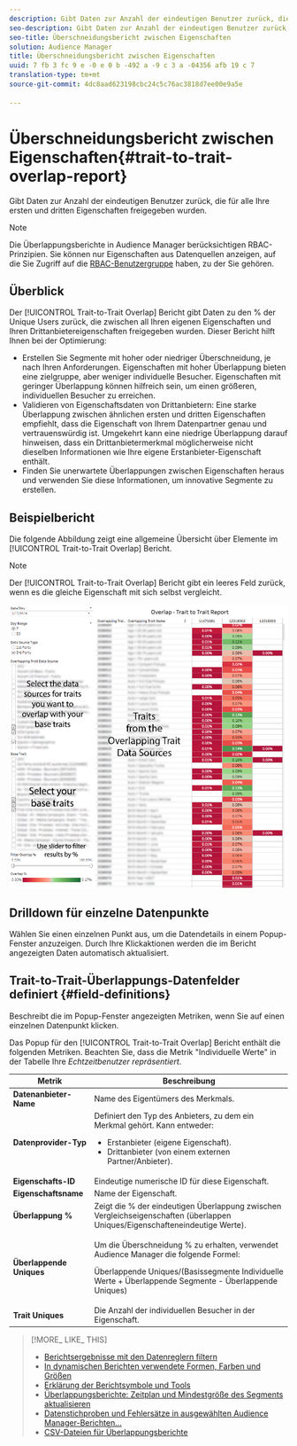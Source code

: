 ```yaml
---
description: Gibt Daten zur Anzahl der eindeutigen Benutzer zurück, die für alle Ihre ersten und dritten Eigenschaften freigegeben wurden.
seo-description: Gibt Daten zur Anzahl der eindeutigen Benutzer zurück, die für alle Ihre ersten und dritten Eigenschaften freigegeben wurden.
seo-title: Überschneidungsbericht zwischen Eigenschaften
solution: Audience Manager
title: Überschneidungsbericht zwischen Eigenschaften
uuid: 7 fb 3 fc 9 e -0 e 0 b -492 a -9 c 3 a -04356 afb 19 c 7
translation-type: tm+mt
source-git-commit: 4dc8aad623198cbc24c5c76ac3818d7ee00e9a5e

---
```



# Überschneidungsbericht zwischen Eigenschaften{#trait-to-trait-overlap-report}

Gibt Daten zur Anzahl der eindeutigen Benutzer zurück, die für alle Ihre ersten und dritten Eigenschaften freigegeben wurden.

>[!NOTE]
>
>Die Überlappungsberichte in Audience Manager berücksichtigen RBAC-Prinzipien. Sie können nur Eigenschaften aus Datenquellen anzeigen, auf die Sie Zugriff auf die [RBAC-Benutzergruppe](/help/using/features/administration/administration-overview.md) haben, zu der Sie gehören.

<!-- 

c_overlap_reports.xml

 -->

## Überblick

Der [!UICONTROL Trait-to-Trait Overlap] Bericht gibt Daten zu den % der Unique Users zurück, die zwischen all Ihren eigenen Eigenschaften und Ihren Drittanbietereigenschaften freigegeben wurden. Dieser Bericht hilft Ihnen bei der Optimierung:

* Erstellen Sie Segmente mit hoher oder niedriger Überschneidung, je nach Ihren Anforderungen. Eigenschaften mit hoher Überlappung bieten eine zielgruppe, aber weniger individuelle Besucher. Eigenschaften mit geringer Überlappung können hilfreich sein, um einen größeren, individuellen Besucher zu erreichen.
* Validieren von Eigenschaftsdaten von Drittanbietern: Eine starke Überlappung zwischen ähnlichen ersten und dritten Eigenschaften empfiehlt, dass die Eigenschaft von Ihrem Datenpartner genau und vertrauenswürdig ist. Umgekehrt kann eine niedrige Überlappung darauf hinweisen, dass ein Drittanbietermerkmal möglicherweise nicht dieselben Informationen wie Ihre eigene Erstanbieter-Eigenschaft enthält.
* Finden Sie unerwartete Überlappungen zwischen Eigenschaften heraus und verwenden Sie diese Informationen, um innovative Segmente zu erstellen.

## Beispielbericht

Die folgende Abbildung zeigt eine allgemeine Übersicht über Elemente im [!UICONTROL Trait-to-Trait Overlap] Bericht.

>[!NOTE]
>
>Der [!UICONTROL Trait-to-Trait Overlap] Bericht gibt ein leeres Feld zurück, wenn es die gleiche Eigenschaft mit sich selbst vergleicht.

![](assets/trait-to-trait-overlap.png)

## Drilldown für einzelne Datenpunkte

Wählen Sie einen einzelnen Punkt aus, um die Datendetails in einem Popup-Fenster anzuzeigen. Durch Ihre Klickaktionen werden die im Bericht angezeigten Daten automatisch aktualisiert.

## Trait-to-Trait-Überlappungs-Datenfelder definiert {#field-definitions}

Beschreibt die im Popup-Fenster angezeigten Metriken, wenn Sie auf einen einzelnen Datenpunkt klicken.

<!-- 

r_t2t_data_pop.xml

 -->

Das Popup für den [!UICONTROL Trait-to-Trait Overlap] Bericht enthält die folgenden Metriken. Beachten Sie, dass die Metrik &quot;Individuelle Werte&quot; in der Tabelle Ihre *Echtzeitbenutzer repräsentiert*.

<table id="table_A2A0CFC47C1A404994B82E6630E711A2"> 
 <thead> 
  <tr> 
   <th colname="col1" class="entry"> Metrik </th> 
   <th colname="col2" class="entry"> Beschreibung </th> 
  </tr>
 </thead>
 <tbody> 
  <tr> 
   <td colname="col1"><b><span class="wintitle"> Datenanbieter-Name</span></b> </td> 
   <td colname="col2"> Name des Eigentümers des Merkmals. </td> 
  </tr> 
  <tr> 
   <td colname="col1"><b><span class="wintitle"> Datenprovider-Typ</span></b> </td> 
   <td colname="col2">Definiert den Typ des Anbieters, zu dem ein Merkmal gehört. Kann entweder: 
    <ul id="ul_0477C04A33FD4F5D998B98984E6554D3"> 
     <li id="li_50FCA48EDB5843AB8FB6C34ED2C0067D">Erstanbieter (eigene Eigenschaft). </li> 
     <li id="li_4F6148EDAEFE43FA8D505944E9FE3855">Drittanbieter (von einem externen Partner/Anbieter). </li> 
    </ul> </td> 
  </tr> 
  <tr> 
   <td colname="col1"><b><span class="wintitle"> Eigenschafts-ID</span></b> </td> 
   <td colname="col2"> Eindeutige numerische ID für diese Eigenschaft. </td> 
  </tr> 
  <tr> 
   <td colname="col1"><b><span class="wintitle"> Eigenschaftsname</span></b> </td> 
   <td colname="col2"> Name der Eigenschaft. </td> 
  </tr> 
  <tr> 
   <td colname="col1"><b><span class="wintitle"> Überlappung %</span></b> </td> 
   <td colname="col2"> Zeigt die % der eindeutigen Überlappung zwischen Vergleichseigenschaften (überlappen Uniques/Eigenschafteneindeutige Werte). </td> 
  </tr> 
  <tr> 
   <td colname="col1"><b><span class="wintitle"> Überlappende Uniques</span></b> </td> 
   <td colname="col2"> <p>Um die Überschneidung % zu erhalten, verwendet Audience Manager die folgende Formel:</p> <p>Überlappende Uniques/(Basissegmente Individuelle Werte + Überlappende Segmente - Überlappende Uniques)</p> </td> 
  </tr> 
  <tr> 
   <td colname="col1"><b><span class="wintitle"> Trait Uniques</span></b> </td> 
   <td colname="col2"> Die Anzahl der individuellen Besucher in der Eigenschaft. </td> 
  </tr> 
 </tbody> 
</table>

>[!MORE_ LIKE_ THIS]
>
>* [Berichtsergebnisse mit den Datenreglern filtern](../../reporting/dynamic-reports/data-sliders.md)
>* [In dynamischen Berichten verwendete Formen, Farben und Größen](../../reporting/dynamic-reports/interactive-report-technology.md#shapes-colors-sizes)
>* [Erklärung der Berichtsymbole und Tools](../../reporting/dynamic-reports/interactive-report-technology.md#icons-tools-explained)
>* [Überlappungsberichte: Zeitplan und Mindestgröße des Segments aktualisieren](../../reporting/dynamic-reports/overlap-minimum-segment-size.md)
>* [Datenstichproben und Fehlersätze in ausgewählten Audience Manager-Berichten…](../../reporting/report-sampling.md)
>* [CSV-Dateien für Überlappungsberichte](../../reporting/dynamic-reports/overlap-csv-files.md)
